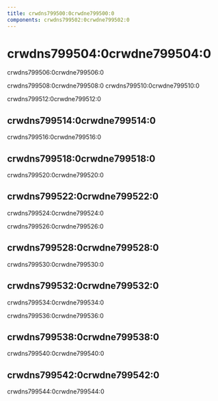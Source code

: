 ```yaml
---
title: crwdns799500:0crwdne799500:0
components: crwdns799502:0crwdne799502:0
---
```

# crwdns799504:0crwdne799504:0

<p class="description">crwdns799506:0crwdne799506:0</p>

crwdns799508:0crwdne799508:0 crwdns799510:0crwdne799510:0

crwdns799512:0crwdne799512:0

## crwdns799514:0crwdne799514:0

crwdns799516:0crwdne799516:0

## crwdns799518:0crwdne799518:0

crwdns799520:0crwdne799520:0

## crwdns799522:0crwdne799522:0

crwdns799524:0crwdne799524:0

crwdns799526:0crwdne799526:0

## crwdns799528:0crwdne799528:0

crwdns799530:0crwdne799530:0

## crwdns799532:0crwdne799532:0

crwdns799534:0crwdne799534:0

crwdns799536:0crwdne799536:0

## crwdns799538:0crwdne799538:0

crwdns799540:0crwdne799540:0

## crwdns799542:0crwdne799542:0

crwdns799544:0crwdne799544:0